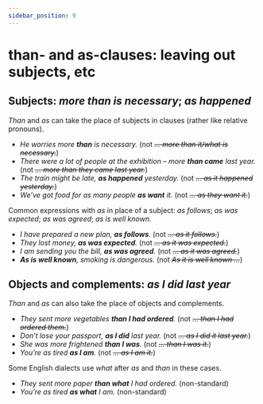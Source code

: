 ```yaml
---
sidebar_position: 9
---
```


# than- and as-clauses: leaving out subjects, etc

## Subjects: *more than is necessary*; *as happened*

*Than* and *as* can take the place of subjects in clauses (rather like relative pronouns).

- *He worries more **than** is necessary.* (not *~~… more than it/what is necessary.~~*)
- *There were a lot of people at the exhibition – more **than came** last year.* (not *~~… more than they came last year.~~*)
- *The train might be late, **as happened** yesterday.* (not *~~… as it happened yesterday.~~*)
- *We’ve got food for as many people **as want** it.* (not *~~… as they want it.~~*)

Common expressions with *as* in place of a subject: *as follows*; *as was expected*; *as was agreed*; *as is well known*.

- *I have prepared a new plan, **as follows**.* (not *~~… as it follows.~~*)
- *They lost money, **as was expected**.* (not *~~… as it was expected.~~*)
- *I am sending you the bill, **as was agreed**.* (not *~~… as it was agreed.~~*)
- ***As is well known**, smoking is dangerous.* (not *~~As it is well known …~~*)

## Objects and complements: *as I did last year*

*Than* and *as* can also take the place of objects and complements.

- *They sent more vegetables **than I had ordered**.* (not *~~… than I had ordered them.~~*)
- *Don’t lose your passport, **as I did** last year.* (not *~~… as I did it last year.~~*)
- *She was more frightened **than I was**.* (not *~~… than I was it.~~*)
- *You’re as tired **as I am**.* (not *~~… as I am it.~~*)

Some English dialects use *what* after *as* and *than* in these cases.

- *They sent more paper **than what** I had ordered.* (non-standard)
- *You’re as tired **as what** I am.* (non-standard)
